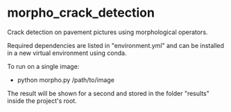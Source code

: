 # morpho_crack_detection
Crack detection on pavement pictures using morphological operators.

Required dependencies are listed in "environment.yml" and can be installed in a new virtual environment using conda.

To run on a single image:
* python morpho.py /path/to/image

The result will be shown for a second and stored in the folder "results" inside the project's root.